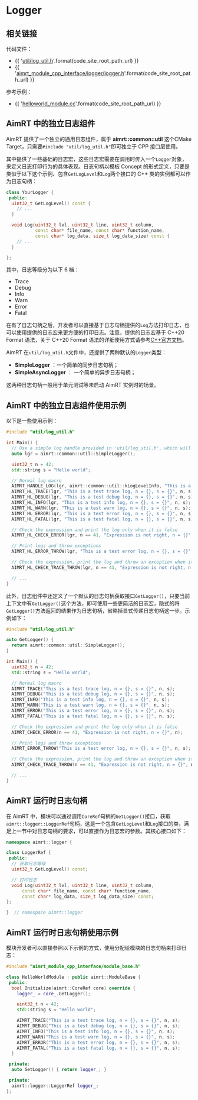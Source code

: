 # Logger

## 相关链接

代码文件：
- {{ '[util/log_util.h]({}/src/common/util/log_util.h)'.format(code_site_root_path_url) }}
- {{ '[aimrt_module_cpp_interface/logger/logger.h]({}/src/interface/aimrt_module_cpp_interface/logger/logger.h)'.format(code_site_root_path_url) }}

参考示例：
- {{ '[helloworld_module.cc]({}/src/examples/cpp/helloworld/module/helloworld_module/helloworld_module.cc)'.format(code_site_root_path_url) }}


## AimRT 中的独立日志组件

AimRT 提供了一个独立的通用日志组件，属于 **aimrt::common::util** 这个CMake Target，只需要`#include "util/log_util.h"`即可独立于 CPP 接口层使用。

其中提供了一些基础的日志宏，这些日志宏需要在调用时传入一个`Logger`对象，来定义日志打印行为的具体表现。日志句柄以模板 Concept 的形式定义，只要是类似于以下这个示例、包含`GetLogLevel`和`Log`两个接口的 C++ 类的实例都可以作为日志句柄：

```cpp
class YourLogger {
 public:
  uint32_t GetLogLevel() const {
    // ...
  }

  void Log(uint32_t lvl, uint32_t line, uint32_t column,
           const char* file_name, const char* function_name,
           const char* log_data, size_t log_data_size) const {
    // ...
  }

};
```

其中，日志等级分为以下 6 档：
- Trace
- Debug
- Info
- Warn
- Error
- Fatal

在有了日志句柄之后，开发者可以直接基于日志句柄提供的`Log`方法打印日志，也可以使用提供的日志宏来更方便的打印日志。注意，提供的日志宏基于 C++20 Format 语法，关于 C++20 Format 语法的详细使用方式请参考[C++官方文档](https://en.cppreference.com/w/cpp/utility/format)。

AimRT 在`util/log_util.h`文件中，还提供了两种默认的`Logger`类型：
- **SimpleLogger** ：一个简单的同步日志句柄；
- **SimpleAsyncLogger** ： 一个简单的异步日志句柄；


这两种日志句柄一般用于单元测试等未启动 AimRT 实例时的场景。


## AimRT 中的独立日志组件使用示例

以下是一些使用示例：
```cpp
#include "util/log_util.h"

int Main() {
  // Use a simple log handle provided in 'util/log_util.h', which will synchronously print logs on the console
  auto lgr = aimrt::common::util::SimpleLogger();

  uint32_t n = 42;
  std::string s = "Hello world";

  // Normal log macro
  AIMRT_HANDLE_LOG(lgr, aimrt::common::util::kLogLevelInfo, "This is a test log, n = {}, s = {}", n, s);
  AIMRT_HL_TRACE(lgr, "This is a test trace log, n = {}, s = {}", n, s);
  AIMRT_HL_DEBUG(lgr, "This is a test debug log, n = {}, s = {}", n, s);
  AIMRT_HL_INFO(lgr, "This is a test info log, n = {}, s = {}", n, s);
  AIMRT_HL_WARN(lgr, "This is a test warn log, n = {}, s = {}", n, s);
  AIMRT_HL_ERROR(lgr, "This is a test error log, n = {}, s = {}", n, s);
  AIMRT_HL_FATAL(lgr, "This is a test fatal log, n = {}, s = {}", n, s);

  // Check the expression and print the log only when it is false
  AIMRT_HL_CHECK_ERROR(lgr, n == 41, "Expression is not right, n = {}", n);

  // Print logs and throw exceptions
  AIMRT_HL_ERROR_THROW(lgr, "This is a test error log, n = {}, s = {}", n, s);

  // Check the expression, print the log and throw an exception when it is false
  AIMRT_HL_CHECK_TRACE_THROW(lgr, n == 41, "Expression is not right, n = {}", n);

  // ...
}
```

此外，日志组件中还定义了一个默认的日志句柄获取接口`GetLogger()`，只要当前上下文中有`GetLogger()`这个方法，即可使用一些更简洁的日志宏，隐式的将`GetLogger()`方法返回的结果作为日志句柄，省略掉显式传递日志句柄这一步。示例如下：
```cpp
#include "util/log_util.h"

auto GetLogger() {
  return aimrt::common::util::SimpleLogger();
}

int Main() {
  uint32_t n = 42;
  std::string s = "Hello world";

  // Normal log macro
  AIMRT_TRACE("This is a test trace log, n = {}, s = {}", n, s);
  AIMRT_DEBUG("This is a test debug log, n = {}, s = {}", n, s);
  AIMRT_INFO("This is a test info log, n = {}, s = {}", n, s);
  AIMRT_WARN("This is a test warn log, n = {}, s = {}", n, s);
  AIMRT_ERROR("This is a test error log, n = {}, s = {}", n, s);
  AIMRT_FATAL("This is a test fatal log, n = {}, s = {}", n, s);

  // Check the expression and print the log only when it is false
  AIMRT_CHECK_ERROR(n == 41, "Expression is not right, n = {}", n);

  // Print logs and throw exceptions
  AIMRT_ERROR_THROW("This is a test error log, n = {}, s = {}", n, s);

  // Check the expression, print the log and throw an exception when it is false
  AIMRT_CHECK_TRACE_THROW(n == 41, "Expression is not right, n = {}", n);

  // ...
}
```

## AimRT 运行时日志句柄


在 AimRT 中，模块可以通过调用`CoreRef`句柄的`GetLogger()`接口，获取`aimrt::logger::LoggerRef`句柄，这是一个包含`GetLogLevel`和`Log`接口的类，满足上一节中对日志句柄的要求，可以直接作为日志宏的参数。其核心接口如下：
```cpp
namespace aimrt::logger {

class LoggerRef {
 public:
  // 获取日志等级
  uint32_t GetLogLevel() const;

  // 打印日志
  void Log(uint32_t lvl, uint32_t line, uint32_t column,
      const char* file_name, const char* function_name,
      const char* log_data, size_t log_data_size) const;
};

}  // namespace aimrt::logger
```

## AimRT 运行时日志句柄使用示例

模块开发者可以直接参照以下示例的方式，使用分配给模块的日志句柄来打印日志：
```cpp
#include "aimrt_module_cpp_interface/module_base.h"

class HelloWorldModule : public aimrt::ModuleBase {
 public:
  bool Initialize(aimrt::CoreRef core) override {
    logger_ = core_.GetLogger();

    uint32_t n = 42;
    std::string s = "Hello world";

    AIMRT_TRACE("This is a test trace log, n = {}, s = {}", n, s);
    AIMRT_DEBUG("This is a test debug log, n = {}, s = {}", n, s);
    AIMRT_INFO("This is a test info log, n = {}, s = {}", n, s);
    AIMRT_WARN("This is a test warn log, n = {}, s = {}", n, s);
    AIMRT_ERROR("This is a test error log, n = {}, s = {}", n, s);
    AIMRT_FATAL("This is a test fatal log, n = {}, s = {}", n, s);
  }

 private:
  auto GetLogger() { return logger_; }

 private:
  aimrt::logger::LoggerRef logger_;
};
```
